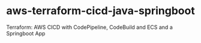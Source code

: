 # aws-terraform-cicd-java-springboot
Terraform: AWS CICD with CodePipeline, CodeBuild and ECS and a Springboot App
